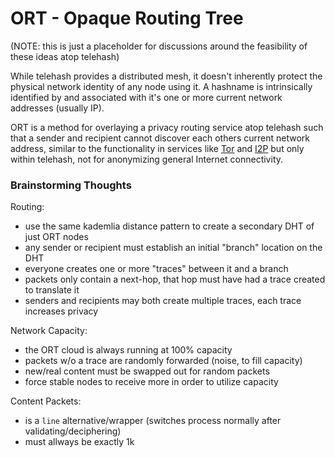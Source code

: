 # ORT - Opaque Routing Tree

(NOTE: this is just a placeholder for discussions around the feasibility of these ideas atop telehash)

While telehash provides a distributed mesh, it doesn't inherently protect the physical network identity of any node using it.  A hashname is intrinsically identified by and associated with it's one or more current network addresses (usually IP).

ORT is a method for overlaying a privacy routing service atop telehash such that a sender and recipient cannot discover each others current network address, similar to the functionality in services like [Tor](https://www.torproject.org) and [I2P](http://www.i2p2.de) but only within telehash, not for anonymizing general Internet connectivity.

### Brainstorming Thoughts

Routing:

* use the same kademlia distance pattern to create a secondary DHT of just ORT nodes
* any sender or recipient must establish an initial "branch" location on the DHT
* everyone creates one or more "traces" between it and a branch
* packets only contain a next-hop, that hop must have had a trace created to translate it
* senders and recipients may both create multiple traces, each trace increases privacy

Network Capacity:

* the ORT cloud is always running at 100% capacity
* packets w/o a trace are randomly forwarded (noise, to fill capacity)
* new/real content must be swapped out for random packets
* force stable nodes to receive more in order to utilize capacity

Content Packets:

* is a `line` alternative/wrapper (switches process normally after validating/deciphering)
* must allways be exactly 1k
